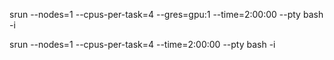 srun --nodes=1 --cpus-per-task=4 --gres=gpu:1 --time=2:00:00 --pty bash -i

srun --nodes=1 --cpus-per-task=4 --time=2:00:00 --pty bash -i